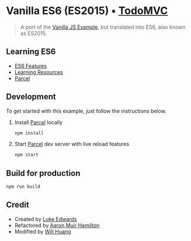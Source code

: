 # Vanilla ES6 (ES2015) • [TodoMVC](http://todomvc.com)

> A port of the [Vanilla JS Example](http://todomvc.com/examples/vanillajs/), but translated into ES6, also known as ES2015.

## Learning ES6

- [ES6 Features](https://github.com/lukehoban/es6features)
- [Learning Resources](https://github.com/ericdouglas/ES6-Learning)
- [Parcel](https://parceljs.org/)

## Development

To get started with this example, just follow the instructions below.

1. Install [Parcel](https://parceljs.org/) locally

    ```sh
    npm install
    ```

2. Start [Parcel](https://parceljs.org/) dev server with live reload features

    ```sh
    npm start
    ```

## Build for production

```sh
npm run build
```

## Credit

- Created by [Luke Edwards](http://www.lukeed.com)
- Refactored by [Aaron Muir Hamilton](https://github.com/xorgy)
- Modified by [Will Huang](https://www.facebook.com/will.fans)
